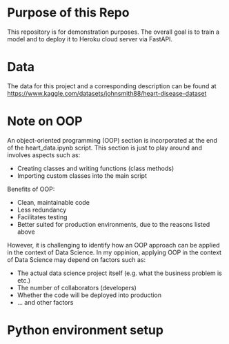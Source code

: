 # Purpose of this Repo

This repository is for demonstration purposes. 
The overall goal is to train a model and to deploy it to Heroku cloud server via FastAPI.

# Data

The data for this project and a corresponding description can be found at 
https://www.kaggle.com/datasets/johnsmith88/heart-disease-dataset 

# Note on OOP

An object-oriented programming (OOP) section is incorporated at the end of the heart_data.ipynb script. This section is just to play around and involves aspects such as: 
* Creating classes and writing functions (class methods)
* Importing custom classes into the main script


Benefits of OOP: 
* Clean, maintainable code
* Less redundancy
* Facilitates testing
* Better suited for production environments, due to the reasons listed above


However, it is challenging to identify how an OOP approach can be applied in the context of Data Science.
In my oppinion, applying OOP in the context of Data Science may depend on factors such as:
* The actual data science project itself (e.g. what the business problem is etc.)
* The number of collaborators (developers)
* Whether the code will be deployed into production
* ... and other factors




# Python environment setup

